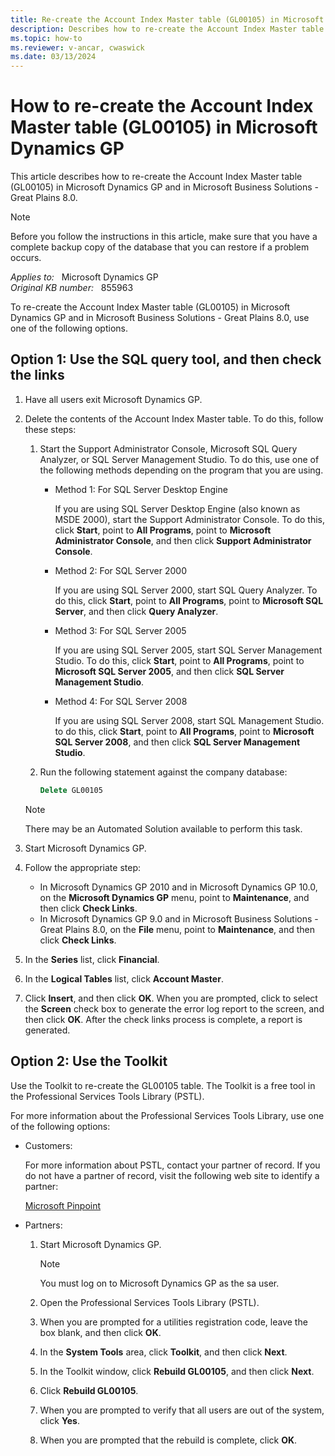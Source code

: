 ```yaml
---
title: Re-create the Account Index Master table (GL00105) in Microsoft Dynamics GP
description: Describes how to re-create the Account Index Master table (GL00105) in Microsoft Dynamics GP and Microsoft Business Solutions - Great Plains 8.0.
ms.topic: how-to
ms.reviewer: v-ancar, cwaswick
ms.date: 03/13/2024
---
```

# How to re-create the Account Index Master table (GL00105) in Microsoft Dynamics GP

This article describes how to re-create the Account Index Master table (GL00105) in Microsoft Dynamics GP and in Microsoft Business Solutions - Great Plains 8.0.

> [!NOTE]
> Before you follow the instructions in this article, make sure that you have a complete backup copy of the database that you can restore if a problem occurs.

_Applies to:_ &nbsp; Microsoft Dynamics GP  
_Original KB number:_ &nbsp; 855963

To re-create the Account Index Master table (GL00105) in Microsoft Dynamics GP and in Microsoft Business Solutions - Great Plains 8.0, use one of the following options.

## Option 1: Use the SQL query tool, and then check the links

1. Have all users exit Microsoft Dynamics GP.
2. Delete the contents of the Account Index Master table. To do this, follow these steps:
   1. Start the Support Administrator Console, Microsoft SQL Query Analyzer, or SQL Server Management Studio. To do this, use one of the following methods depending on the program that you are using.

      - Method 1: For SQL Server Desktop Engine

          If you are using SQL Server Desktop Engine (also known as MSDE 2000), start the Support Administrator Console. To do this, click **Start**, point to **All Programs**, point to **Microsoft Administrator Console**, and then click **Support Administrator Console**.

      - Method 2: For SQL Server 2000

          If you are using SQL Server 2000, start SQL Query Analyzer. To do this, click **Start**, point to **All Programs**, point to **Microsoft SQL Server**, and then click **Query Analyzer**.

      - Method 3: For SQL Server 2005

          If you are using SQL Server 2005, start SQL Server Management Studio. To do this, click **Start**, point to **All Programs**, point to **Microsoft SQL Server 2005**, and then click **SQL Server Management Studio**.

      - Method 4: For SQL Server 2008

          If you are using SQL Server 2008, start SQL Management Studio. to do this, click **Start**, point to **All Programs**, point to **Microsoft SQL Server 2008**, and then click **SQL Server Management Studio**.  

   2. Run the following statement against the company database:
  
      ```sql
      Delete GL00105
      ```

    > [!NOTE]
    > There may be an Automated Solution available to perform this task.

3. Start Microsoft Dynamics GP.

4. Follow the appropriate step:

   - In Microsoft Dynamics GP 2010 and in Microsoft Dynamics GP 10.0, on the **Microsoft Dynamics GP** menu, point to **Maintenance**, and then click **Check Links**.
   - In Microsoft Dynamics GP 9.0 and in Microsoft Business Solutions - Great Plains 8.0, on the **File** menu, point to **Maintenance**, and then click **Check Links**.
5. In the **Series** list, click **Financial**.
6. In the **Logical Tables** list, click **Account Master**.
7. Click **Insert**, and then click **OK**. When you are prompted, click to select the **Screen** check box to generate the error log report to the screen, and then click **OK**. After the check links process is complete, a report is generated.

## Option 2: Use the Toolkit

Use the Toolkit to re-create the GL00105 table. The Toolkit is a free tool in the Professional Services Tools Library (PSTL).

For more information about the Professional Services Tools Library, use one of the following options:

- Customers:

    For more information about PSTL, contact your partner of record. If you do not have a partner of record, visit the following web site to identify a partner:

    [Microsoft Pinpoint](https://pinpoint.microsoft.com/home)

- Partners:

    1. Start Microsoft Dynamics GP.

        > [!NOTE]
        > You must log on to Microsoft Dynamics GP as the sa user.

    2. Open the Professional Services Tools Library (PSTL).
    3. When you are prompted for a utilities registration code, leave the box blank, and then click **OK**.
    4. In the **System Tools** area, click **Toolkit**, and then click **Next**.
    5. In the Toolkit window, click **Rebuild GL00105**, and then click **Next**.
    6. Click **Rebuild GL00105**.
    7. When you are prompted to verify that all users are out of the system, click **Yes**.
    8. When you are prompted that the rebuild is complete, click **OK**.
